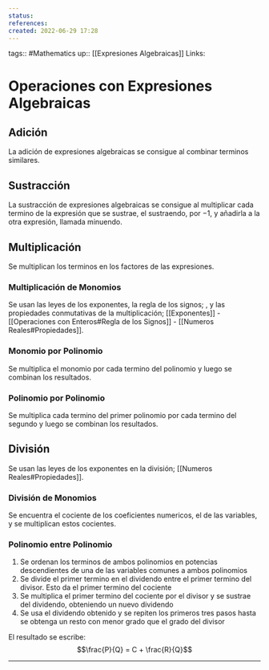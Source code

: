 ```yaml
---
status:
references:
created: 2022-06-29 17:28
---
```

tags:: #Mathematics 
up:: [[Expresiones Algebraicas]]
Links: 
# Operaciones con Expresiones Algebraicas
## Adición
La adición de expresiones algebraicas se consigue al combinar terminos similares.

## Sustracción
La sustracción de expresiones algebraicas se consigue al multiplicar cada termino de la expresión que se sustrae, el sustraendo, por $-1$, y añadirla a la otra expresión, llamada minuendo.

## Multiplicación
Se multiplican los terminos en los factores de las expresiones.

### Multiplicación de Monomios
Se usan las leyes de los exponentes, la regla de los signos; , y las propiedades conmutativas de la multiplicación; [[Exponentes]] - [[Operaciones con Enteros#Regla de los Signos]] - [[Numeros Reales#Propiedades]].

### Monomio por Polinomio
Se multiplica el monomio por cada termino del polinomio y luego se combinan los resultados.

### Polinomio por Polinomio
Se multiplica cada termino del primer polinomio por cada termino del segundo y luego se combinan los resultados.

## División
Se usan las leyes de los exponentes en la división; [[Numeros Reales#Propiedades]].

### División de Monomios
Se encuentra el cociente de los coeficientes numericos, el de las variables, y se multiplican estos cocientes.

### Polinomio entre Polinomio
1. Se ordenan los terminos de ambos polinomios en potencias descendientes de una de las variables comunes a ambos polinomios
2. Se divide el primer termino en el dividendo entre el primer termino del divisor. Esto da el primer termino del cociente
3. Se multiplica el primer termino del cociente por el divisor y se sustrae del dividendo, obteniendo un nuevo dividendo
4. Se usa el dividendo obtenido y se repiten los primeros tres pasos hasta se obtenga un resto con menor grado que el grado del divisor

El resultado se escribe: $$\frac{P}{Q} = C + \frac{R}{Q}$$
___

